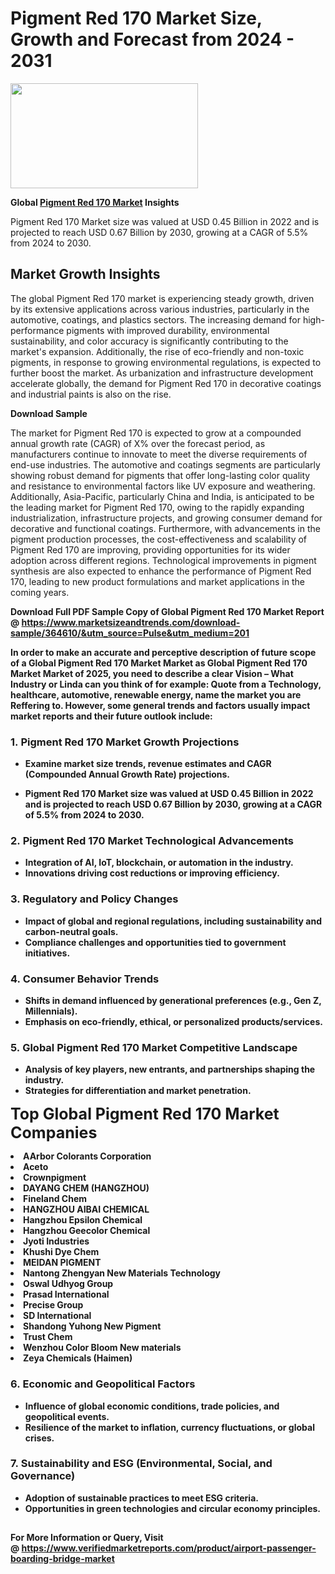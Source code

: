 <H1>Pigment Red 170 Market Size, Growth and Forecast from 2024 - 2031</H1><img class="aligncenter size-medium wp-image-584254" src="https://thirdeyenews.in/wp-content/uploads/2024/09/Global-Market-Research-300x168.jpeg" alt="" width="300" height="168" /><p><strong>Global&nbsp;<a href="https://www.marketsizeandtrends.com/download-sample/364610/&amp;utm_source=Pulse&amp;utm_medium=201">Pigment Red 170 Market</a> Insights</strong></p><p>Pigment Red 170 Market size was valued at USD 0.45 Billion in 2022 and is projected to reach USD 0.67 Billion by 2030, growing at a CAGR of 5.5% from 2024 to 2030.</p><p><h2>Market Growth Insights</h2> The global Pigment Red 170 market is experiencing steady growth, driven by its extensive applications across various industries, particularly in the automotive, coatings, and plastics sectors. The increasing demand for high-performance pigments with improved durability, environmental sustainability, and color accuracy is significantly contributing to the market's expansion. Additionally, the rise of eco-friendly and non-toxic pigments, in response to growing environmental regulations, is expected to further boost the market. As urbanization and infrastructure development accelerate globally, the demand for Pigment Red 170 in decorative coatings and industrial paints is also on the rise. <p><strong>Download Sample</strong></p> The market for Pigment Red 170 is expected to grow at a compounded annual growth rate (CAGR) of X% over the forecast period, as manufacturers continue to innovate to meet the diverse requirements of end-use industries. The automotive and coatings segments are particularly showing robust demand for pigments that offer long-lasting color quality and resistance to environmental factors like UV exposure and weathering. Additionally, Asia-Pacific, particularly China and India, is anticipated to be the leading market for Pigment Red 170, owing to the rapidly expanding industrialization, infrastructure projects, and growing consumer demand for decorative and functional coatings. Furthermore, with advancements in the pigment production processes, the cost-effectiveness and scalability of Pigment Red 170 are improving, providing opportunities for its wider adoption across different regions. Technological improvements in pigment synthesis are also expected to enhance the performance of Pigment Red 170, leading to new product formulations and market applications in the coming years. <p><strong></p><p><span class=""><strong>Download Full PDF Sample Copy of Global Pigment Red 170 Market Report</strong> @ <a href="https://www.marketsizeandtrends.com/download-sample/364610/&amp;utm_source=Pulse&amp;utm_medium=201" target="_blank">https://www.marketsizeandtrends.com/download-sample/364610/&amp;utm_source=Pulse&amp;utm_medium=201</a></span></p><p>In order to make an accurate and perceptive description of future scope of a Global&nbsp;Pigment Red 170 Market Market as Global&nbsp;Pigment Red 170 Market Market of 2025, you need to describe a clear Vision &ndash; What Industry or Linda can you think of for example: Quote from a Technology, healthcare, automotive, renewable energy, name the market you are Reffering to. However, some general trends and factors usually impact market reports and their future outlook include:</p><h3>1.&nbsp;<strong>Pigment Red 170 Market Growth Projections</strong></h3><ul><li>Examine market size trends, revenue estimates and CAGR (Compounded Annual Growth Rate) projections.</li><li><p>Pigment Red 170 Market size was valued at USD 0.45 Billion in 2022 and is projected to reach USD 0.67 Billion by 2030, growing at a CAGR of 5.5% from 2024 to 2030.</p></li></ul><h3>2.&nbsp;<strong>Pigment Red 170 Market Technological Advancements</strong></h3><ul><li>Integration of AI, IoT, blockchain, or automation in the industry.</li><li>Innovations driving cost reductions or improving efficiency.</li></ul><h3>3.&nbsp;<strong>Regulatory and Policy Changes</strong></h3><ul><li>Impact of global and regional regulations, including sustainability and carbon-neutral goals.</li><li>Compliance challenges and opportunities tied to government initiatives.</li></ul><h3>4.&nbsp;<strong>Consumer Behavior Trends</strong></h3><ul><li>Shifts in demand influenced by generational preferences (e.g., Gen Z, Millennials).</li><li>Emphasis on eco-friendly, ethical, or personalized products/services.</li></ul><h3>5.&nbsp;<strong>Global Pigment Red 170 Market Competitive Landscape</strong></h3><ul><li>Analysis of key players, new entrants, and partnerships shaping the industry.</li><li>Strategies for differentiation and market penetration.</li></ul><p data-pm-slice="1 1 []"><span style="color: inherit; font-family: inherit; font-size: 25px;">Top Global Pigment Red 170 Market Companies</span></p><div class="" data-test-id=""><p><li>AArbor Colorants Corporation</li><li> Aceto</li><li> Crownpigment</li><li> DAYANG CHEM (HANGZHOU)</li><li> Fineland Chem</li><li> HANGZHOU AIBAI CHEMICAL</li><li> Hangzhou Epsilon Chemical</li><li> Hangzhou Geecolor Chemical</li><li> Jyoti Industries</li><li> Khushi Dye Chem</li><li> MEIDAN PIGMENT</li><li> Nantong Zhengyan New Materials Technology</li><li> Oswal Udhyog Group</li><li> Prasad International</li><li> Precise Group</li><li> SD International</li><li> Shandong Yuhong New Pigment</li><li> Trust Chem</li><li> Wenzhou Color Bloom New materials</li><li> Zeya Chemicals (Haimen)</li></p></div><h3>6.&nbsp;<strong>Economic and Geopolitical Factors</strong></h3><ul><li>Influence of global economic conditions, trade policies, and geopolitical events.</li><li>Resilience of the market to inflation, currency fluctuations, or global crises.</li></ul><h3>7.&nbsp;<strong>Sustainability and ESG (Environmental, Social, and Governance)</strong></h3><ul><li>Adoption of sustainable practices to meet ESG criteria.</li><li>Opportunities in green technologies and circular economy principles.</li></ul><h2><strong style="font-size: 14px;">For More Information or Query, Visit @&nbsp;</strong><a style="background-color: #ffffff; font-size: 14px;" href="https://www.marketsizeandtrends.com/report/pigment-red-170-market/" target="_blank">https://www.verifiedmarketreports.com/product/airport-passenger-boarding-bridge-market</a></h2>
